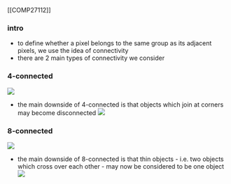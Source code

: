 [[COMP27112]]

### intro
- to define whether a pixel belongs to the same group as its adjacent pixels, we use the idea of connectivity
- there are 2 main types of connectivity we consider

### 4-connected
![](https://i.imgur.com/otJBUV1.png)
- the main downside of 4-connected is that objects which join at corners may become disconnected
![](https://i.imgur.com/CwzNzsk.png)


### 8-connected
![](https://i.imgur.com/S2LyJal.png)
- the main downside of 8-connected is that thin objects - i.e. two objects which cross over each other - may now be considered to be one object
![](https://i.imgur.com/QKmodGI.png)
